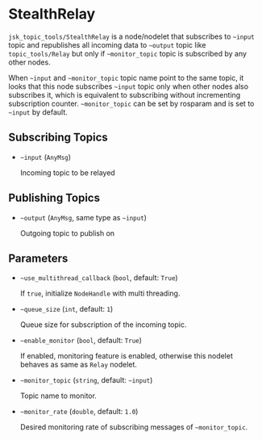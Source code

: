 # StealthRelay

`jsk_topic_tools/StealthRelay` is a node/nodelet that subscribes to `~input` topic and republishes all incoming data to `~output` topic like `topic_tools/Relay` but only if `~monitor_topic` topic is subscribed by any other nodes.

When `~input` and `~monitor_topic` topic name point to the same topic, it looks that this node subscribes `~input` topic only when other nodes also subscribes it, which is equivalent to subscribing without incrementing subscription counter.
`~monitor_topic` can be set by rosparam and is set to `~input` by default.

## Subscribing Topics

* `~input` (`AnyMsg`)

  Incoming topic to be relayed

## Publishing Topics

* `~output` (`AnyMsg`, same type as `~input`)

  Outgoing topic to publish on

## Parameters

* `~use_multithread_callback` (`bool`, default: `True`)

    If `true`, initialize `NodeHandle` with multi threading.

* `~queue_size` (`int`, default: `1`)

    Queue size for subscription of the incoming topic.

* `~enable_monitor` (`bool`, default: `True`)

    If enabled, monitoring feature is enabled, otherwise this nodelet behaves as same as `Relay` nodelet.

* `~monitor_topic` (`string`, default: `~input`)

    Topic name to monitor.

* `~monitor_rate` (`double`, default: `1.0`)

    Desired monitoring rate of subscribing messages of `~monitor_topic`.
